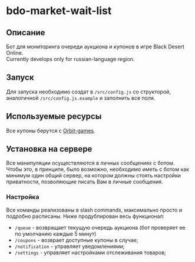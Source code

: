 # bdo-market-wait-list
## Описание
Бот для мониторинга очереди аукциона и купонов в игре Black Desert Online.   
Сurrently develops only for russian-language region.

## Запуск
  Для запуска необходимо создат в `/src/config.js` со структорой, аналогичной `/src/config.js.example` и заполнить все поля.

## Используемые ресурсы
  Все купоны берутся с [Orbit-games](https://orbit-games.com/).

## Установка на сервере
  Все манипуляции осуществляются в личных сообщениях с ботом. Чтобы это, в принципе, было возможно, необходимо иметь с ботом как минимум один общий сервер, на котором должны стоять настройки приватности, позволяющие писать Вам в личные сообщения.

### Настройка
  Все команды реализованы в slash commands, максимально просто и подробно расписаны. Ниже продублирован весь функционал:
 - `/queue` - возвращает текущую очередь аукциона (бот проверяет ее по умолчанию каждые 5 минут)  
 - `/coupons` - возврает доступные купоны в случае;
 - `/notification` - управляет уведомлениями;
 - `/settings` - управляет настройками отслеживания товаров;

  
